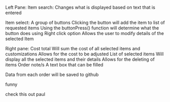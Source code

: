 Left Pane:
  Item search:
    Changes what is displayed based on text that is entered

  Item select:
    A group of buttons
      Clicking the button will add the item to list of requested items
        Using the buttonPress() function will determine what the button does using
    Right click option
      Allows the user to modify details of the selected Item

Right pane:
  Cost total
    Will sum the cost of all selected items and customizations
    Allows for the cost to be adjusted
  List of selected items
    Will display all the selected items and their details
    Allows for the deleting of items
  Order note/s
    A text box that can be filled



Data from each order will be saved to github


funny

check this out paul
